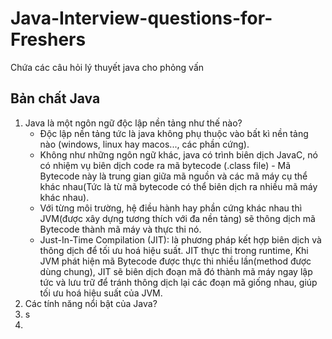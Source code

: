 # Java-Interview-questions-for-Freshers
Chứa các câu hỏi lý thuyết java cho phỏng vấn

## Bản chất Java
1. Java là một ngôn ngữ độc lập nền tảng như thế nào?
    - Độc lập nền tảng tức là java không phụ thuộc vào bất kì nền tảng nào (windows, linux hay macos..., các phần cứng).
    - Không như những ngôn ngữ khác, java có trình biên dịch JavaC, nó có nhiệm vụ biên dịch code ra mã bytecode (.class file) - Mã Bytecode này là trung gian giữa mã nguồn và các mã máy cụ thể khác nhau(Tức là từ mã bytecode có thể biên dịch ra nhiều mã máy khác nhau).
    - Với từng môi trường, hệ điều hành hay phần cứng khác nhau thì JVM(được xây dựng tương thích với đa nền tảng) sẽ thông dịch mã Bytecode thành mã máy và thực thi nó.
    - Just-In-Time Compilation (JIT): là phương pháp kết hợp biên dịch và thông dịch để tối ưu hoá hiệu suất. JIT thực thi trong runtime, Khi JVM phát hiện mã Bytecode được thực thi nhiều lần(method được dùng chung), JIT sẽ biên dịch đoạn mã đó thành mã máy ngay lập tức và lưu trữ để tránh thông dịch lại các đoạn mã giống nhau, giúp tối ưu hoá hiệu suất của JVM.
2. Các tính năng nổi bật của Java?
3. s
4. 

